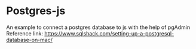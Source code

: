 # Postgres-js
An example to connect a postgres database to js with the help of pgAdmin
Reference link: https://www.sqlshack.com/setting-up-a-postgresql-database-on-mac/
